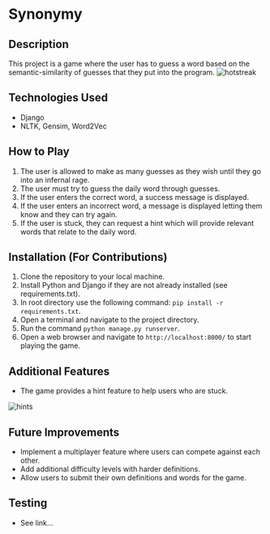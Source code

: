 # Synonymy

## Description

This project is a game where the user has to guess a word based on the semantic-similarity of guesses that they put into the program.
![hotstreak](https://user-images.githubusercontent.com/42700427/230251342-5cd18544-3a99-4373-a20e-5462a4012085.jpg)

## Technologies Used

- Django
- NLTK, Gensim, Word2Vec


## How to Play

1. The user is allowed to make as many guesses as they wish until they go into an infernal rage.
2. The user must try to guess the daily word through guesses.
3. If the user enters the correct word, a success message is displayed.
4. If the user enters an incorrect word, a message is displayed letting them know and they can try again.
5. If the user is stuck, they can request a hint which will provide relevant words that relate to the daily word.

## Installation (For Contributions)

1. Clone the repository to your local machine.
2. Install Python and Django if they are not already installed (see requirements.txt).
3. In root directory use the following command: `pip install -r requirements.txt`.
4. Open a terminal and navigate to the project directory.
5. Run the command `python manage.py runserver`.
6. Open a web browser and navigate to `http://localhost:8000/` to start playing the game.

## Additional Features

- The game provides a hint feature to help users who are stuck.

![hints](https://user-images.githubusercontent.com/42700427/230251336-1b26ca8b-fe40-42ad-b087-f93ab601068c.jpg)


## Future Improvements

- Implement a multiplayer feature where users can compete against each other.
- Add additional difficulty levels with harder definitions.
- Allow users to submit their own definitions and words for the game.

## Testing

- See link...

